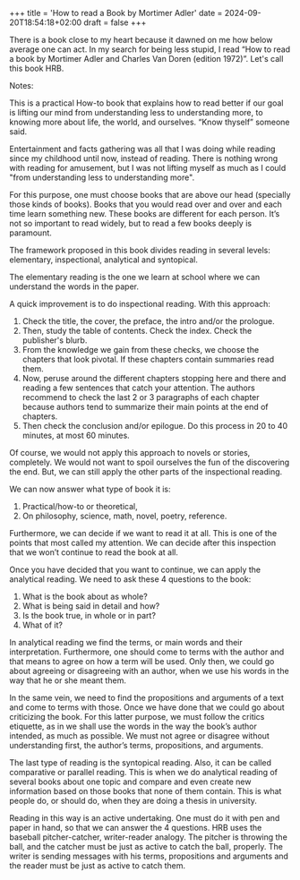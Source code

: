 ﻿+++
title = 'How to read a Book by Mortimer Adler'
date = 2024-09-20T18:54:18+02:00
draft = false
+++

There is a book close to my heart because it dawned on me how below average one can act. In my search for being less stupid, I read “How to read a book by Mortimer Adler and Charles Van Doren (edition 1972)”. Let's call this book HRB.  

Notes:

This is a practical How-to book that explains how to read better if our goal is lifting our mind from understanding less to understanding more, to knowing more about life, the world, and ourselves. “Know thyself” someone said.

Entertainment and facts gathering was all that I was doing while reading since my childhood until now, instead of reading. There is nothing wrong with reading for amusement, but I was not lifting myself as much as I could "from understanding less to understanding more". 

For this purpose, one must choose books that are above our head (specially those kinds of books). Books that you would read over and over and each time learn something new. These books are different for each person. It’s not so important to read widely, but to read a few books deeply is paramount.

The framework proposed in this book divides reading in several levels: elementary, inspectional, analytical and syntopical.

The elementary reading is the one we learn at school where we can understand the words in the paper. 

A quick improvement is to do inspectional reading. With this approach:
1. Check the title, the cover, the preface, the intro and/or the prologue.
2. Then, study the table of contents. Check the index. Check the publisher's blurb. 
3. From the knowledge we gain from these checks, we choose the chapters that look pivotal. If these chapters contain summaries read them. 
4. Now, peruse around the different chapters stopping here and there and reading a few sentences that catch your attention. The authors recommend to check the last 2 or 3 paragraphs of each chapter because authors tend to summarize their main points at the end of chapters. 
5. Then check the conclusion and/or epilogue. Do this process in 20 to 40 minutes, at most 60 minutes.

Of course, we would not apply this approach to novels or stories, completely. We would not want to spoil ourselves the fun of the discovering the end. But, we can still apply the other parts of the inspectional reading.

We can now answer what type of book it is: 
1. Practical/how-to or theoretical,
2. On philosophy, science, math, novel, poetry, reference. 

Furthermore, we can decide if we want to read it at all. This is one of the points that most called my attention. We can decide after this inspection that we won’t continue to read the book at all.

Once you have decided that you want to continue, we can apply the analytical reading. We need to ask these 4 questions to the book:

1. What is the book about as whole?
2. What is being said in detail and how?
3. Is the book true, in whole or in part?
4. What of it?

In analytical reading we find the terms, or main words and their interpretation. Furthermore, one should come to terms with the author and that means to agree on how a term will be used. Only then, we could go about agreeing or disagreeing with an author, when we use his words in the way that he or she meant them.

In the same vein, we need to find the propositions and arguments of a text and come to terms with those. Once we have done that we could go about criticizing the book. For this latter purpose, we must follow the critics etiquette, as in we shall use the words in the way the book’s author intended, as much as possible. We must not agree or disagree without understanding first, the author’s terms, propositions, and arguments.

The last type of reading is the syntopical reading. Also, it can be called comparative or parallel reading. This is when we do analytical reading of several books about one topic and compare and even create new information based on those books that none of them contain. This is what people do, or should do, when they are doing a thesis in university.

Reading in this way is an active undertaking. One must do it with pen and paper in hand, so that we can answer the 4 questions. HRB uses the baseball pitcher-catcher, writer-reader analogy. The pitcher is throwing the ball, and the catcher must be just as active to catch the ball, properly. The writer is sending messages with his terms, propositions and arguments and the reader must be just as active to catch them.
